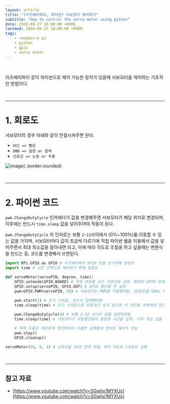 ```yaml
---
layout: article
title: "[라즈베리파이, 파이썬] 서보모터 제어하기"
subtitle: "How to control the servo motor using python"
date: 2020-09-27 16:00:00 +0900
lastmod: 2020-09-27 16:00:00 +0900
tags: 
    - raspberry pi
    - python
    - gpio
    - servo motor
---
```


<br>

라즈베리파이 같이 파이썬으로 제어 가능한 장치가 있을때 서보모터를 제어하는 기초적인 방법이다.

<br>

---

# 1. 회로도

서보모터의 경우 아래와 같이 연결시켜주면 된다.

- `VCC => 빨강`
- `GND => 검정 or 갈색`
- `신호선 => 노랑 or 주황`

![image](https://user-images.githubusercontent.com/59393359/94357962-40800600-00d8-11eb-8d9f-580acb5d2de1.png){:.border.rounded}

<br>

---

# 2. 파이썬 코드

`pwm.ChangeDutyCycle` 인자에다가 값을 변경해주면 서보모터가 해당 위치로 변경되며, 이후에는 반드시 `time.sleep` 값을 넣어주어야 작동이 된다.

`pwm.ChangeDutyCycle` 의 인자로는 보통 `2~12`사이에서 (0%~100%)를 이동할 수 있는 값을 가지며, 서보모터마다 값이 조금씩 다르기에 직접 파이썬 쉘을 이용해서 값을 넣어주면서 최대 최소값을 알아내면 되고, 이에 따라 각도로 조절을 하고 싶을때는 변환식을 만드는 등, 코드를 변경해서 쓰면된다.

```python
import RPi.GPIO as GPIO # 라즈베리파이 GPIO 핀을 쓰기위해 임포트
import time # 시간 간격으로 제어하기 위해 임포트

def servoMotor(servoPIN, degree, time):
    GPIO.setmode(GPIO.BOARD) # 핀의 번호를 보드 기준으로 설정, BCM은 GPIO 번호로 호출함
    GPIO.setup(servoPIN, GPIO.OUT) # GPIO 통신할 핀 설정
    pwm=GPIO.PWM(servoPIN, 50) # 서보모터는 PWM을 이용해야됨. 16번핀을 50Hz 주기로 설정

    pwm.start(3) # 초기 시작값, 반드시 입력해야됨
    time.sleep(time) # 초기 시작값으로 이동하고 싶지 않으면 이 라인을 삭제하면 된다.
    
    pwm.ChangeDutyCycle(4) # 보통 2~12 사이의 값을 입력하면됨
    time.sleep(time) # 서보모터가 이동할만큼의 충분한 시간을 입력. 너무 작은 값을 입력하면 이동하다가 멈춤

    # 아래 두줄로 깨끗하게 정리해줘야 다음번 실행할때 런타임 에러가 안남
    pwm.stop() 
    GPIO.cleanup()

servoMotor(16, 8, 1) # 신호선을 16번 핀에 연결, 8의 각도로 1초동안 실행
```

<br>

---

## 참고 자료

- [https://www.youtube.com/watch?v=SGwhx1MYXUs](https://www.youtube.com/watch?v=SGwhx1MYXUs)

<br><br><br><br>